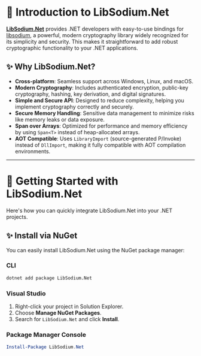 # 🔐 Introduction to LibSodium.Net

[**LibSodium.Net**](https://github.com/LibSodium-Net/LibSodium.Net) provides .NET developers with easy-to-use bindings for [libsodium](https://doc.libsodium.org/), a powerful, modern cryptography library widely recognized for its simplicity and security. This makes it straightforward to add robust cryptographic functionality to your .NET applications.

## ✨ Why LibSodium.Net?

- **Cross-platform**: Seamless support across Windows, Linux, and macOS.
- **Modern Cryptography**: Includes authenticated encryption, public-key cryptography, hashing, key derivation, and digital signatures.
- **Simple and Secure API**: Designed to reduce complexity, helping you implement cryptography correctly and securely.
- **Secure Memory Handling**: Sensitive data management to minimize risks like memory leaks or data exposure.
- **Span<T> over Arrays**: Optimized for performance and memory efficiency by using `Span<T>` instead of heap-allocated arrays.
- **AOT Compatible**: Uses `LibraryImport` (source-generated P/Invoke) instead of `DllImport`, making it fully compatible with AOT compilation environments.

---

# 🚀 Getting Started with LibSodium.Net

Here's how you can quickly integrate LibSodium.Net into your .NET projects.

## ✨ Install via NuGet

You can easily install LibSodium.Net using the NuGet package manager:

### CLI

```bash
dotnet add package LibSodium.Net
```

### Visual Studio

1. Right-click your project in Solution Explorer.
2. Choose **Manage NuGet Packages**.
3. Search for `LibSodium.Net` and click **Install**.

### Package Manager Console

```powershell
Install-Package LibSodium.Net
```

